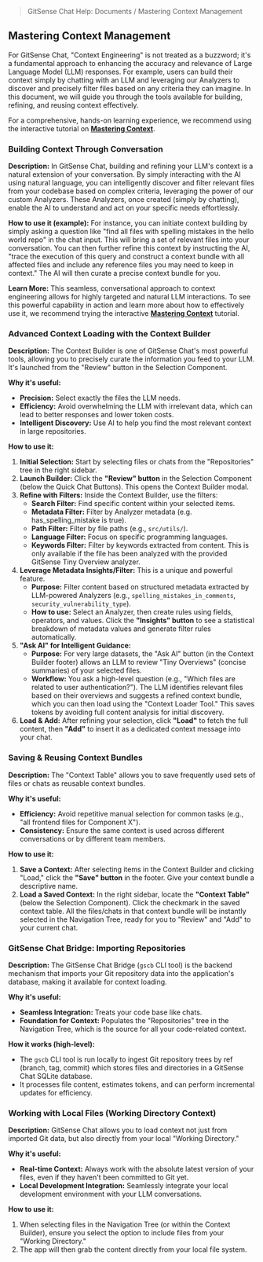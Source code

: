<!--
Component: Mastering Context Management
Block-UUID: 1a2b3c4d-5e6f-7a8b-9c0d-e1f2a3b4c5d6
Parent-UUID: N/A
Version: 1.3.0
Description: Guides the user through mastering context management in GitSense Chat, covering advanced loading, filtering, and reuse of context.
Language: Markdown
Created-at: 2025-07-30T01:12:00.832Z
Authors: Gemini 2.5 Flash Thinking (v1.0.0), Gemini 2.5 Flash Thinking (v1.1.0), Gemini 2.5 Flash Thinking (v1.2.0), Gemini 2.5 Flash Thinking (v1.3.0)
-->


> GitSense Chat Help: Documents / Mastering Context Management

## Mastering Context Management

For GitSense Chat, "Context Engineering" is not treated as a buzzword; it's a fundamental approach to enhancing the accuracy and relevance of Large Language Model (LLM) responses. For example, users can build their context simply by chatting with an LLM and leveraging our Analyzers to discover and precisely filter files based on any criteria they can imagine. In this document, we will guide you through the tools available for building, refining, and reusing context effectively.

For a comprehensive, hands-on learning experience, we recommend using the interactive tutorial on **[Mastering Context]({{chat-uuid-link}})**.

### Building Context Through Conversation

**Description:** In GitSense Chat, building and refining your LLM's context is a natural extension of your conversation. By simply interacting with the AI using natural language, you can intelligently discover and filter relevant files from your codebase based on complex criteria, leveraging the power of our custom Analyzers. These Analyzers, once created (simply by chatting), enable the AI to understand and act on your specific needs effortlessly.

**How to use it (example):** For instance, you can initiate context building by simply asking a question like "find all files with spelling mistakes in the hello world repo" in the chat input. This will bring a set of relevant files into your conversation. You can then further refine this context by instructing the AI, "trace the execution of this query and construct a context bundle with all affected files and include any reference files you may need to keep in context." The AI will then curate a precise context bundle for you.

**Learn More:** This seamless, conversational approach to context engineering allows for highly targeted and natural LLM interactions. To see this powerful capability in action and learn more about how to effectively use it, we recommend trying the interactive **[Mastering Context]({{chat-uuid-link}})** tutorial.

### Advanced Context Loading with the Context Builder

**Description:** The Context Builder is one of GitSense Chat's most powerful tools, allowing you to precisely curate the information you feed to your LLM. It's launched from the "Review" button in the Selection Component.

**Why it's useful:**
*   **Precision:** Select exactly the files the LLM needs.
*   **Efficiency:** Avoid overwhelming the LLM with irrelevant data, which can lead to better responses and lower token costs.
*   **Intelligent Discovery:** Use AI to help you find the most relevant context in large repositories.

**How to use it:**
1.  **Initial Selection:** Start by selecting files or chats from the "Repositories" tree in the right sidebar.
2.  **Launch Builder:** Click the **"Review" button** in the Selection Component (below the Quick Chat Buttons). This opens the Context Builder modal.
3.  **Refine with Filters:** Inside the Context Builder, use the filters:
    *   **Search Filter:** Find specific content within your selected items.
    *   **Metadata Filter:** Filter by Analyzer metadata (e.g. has_spelling_mistake is true).
    *   **Path Filter:** Filter by file paths (e.g., `src/utils/`).
    *   **Language Filter:** Focus on specific programming languages.
    *   **Keywords Filter:** Filter by keywords extracted from content. This is only available if the file has been analyzed with the provided GitSense Tiny Overview analyzer.
4.  **Leverage Metadata Insights/Filter:** This is a unique and powerful feature.
    *   **Purpose:** Filter content based on structured metadata extracted by LLM-powered Analyzers (e.g., `spelling_mistakes_in_comments`, `security_vulnerability_type`).
    *   **How to use:** Select an Analyzer, then create rules using fields, operators, and values. Click the **"Insights" button** to see a statistical breakdown of metadata values and generate filter rules automatically.
5.  **"Ask AI" for Intelligent Guidance:**
    *   **Purpose:** For very large datasets, the "Ask AI" button (in the Context Builder footer) allows an LLM to review "Tiny Overviews" (concise summaries) of your selected files.
    *   **Workflow:** You ask a high-level question (e.g., "Which files are related to user authentication?"). The LLM identifies relevant files based on their overviews and suggests a refined context bundle, which you can then load using the "Context Loader Tool." This saves tokens by avoiding full content analysis for initial discovery.
6.  **Load & Add:** After refining your selection, click **"Load"** to fetch the full content, then **"Add"** to insert it as a dedicated context message into your chat.

### Saving & Reusing Context Bundles

**Description:** The "Context Table" allows you to save frequently used sets of files or chats as reusable context bundles.

**Why it's useful:**
*   **Efficiency:** Avoid repetitive manual selection for common tasks (e.g., "all frontend files for Component X").
*   **Consistency:** Ensure the same context is used across different conversations or by different team members.

**How to use it:**
1.  **Save a Context:** After selecting items in the Context Builder and clicking "Load," click the **"Save" button** in the footer. Give your context bundle a descriptive name.
2.  **Load a Saved Context:** In the right sidebar, locate the **"Context Table"** (below the Selection Component). Click the checkmark in the saved context table. All the files/chats in that context bundle will be instantly selected in the Navigation Tree, ready for you to "Review" and "Add" to your current chat.

### GitSense Chat Bridge: Importing Repositories

**Description:** The GitSense Chat Bridge (`gscb` CLI tool) is the backend mechanism that imports your Git repository data into the application's database, making it available for context loading.

**Why it's useful:**
*   **Seamless Integration:** Treats your code base like chats.
*   **Foundation for Context:** Populates the "Repositories" tree in the Navigation Tree, which is the source for all your code-related context.

**How it works (high-level):**
*   The `gscb` CLI tool is run locally to ingest Git repository trees by ref (branch, tag, commit) which stores files and directories in a GitSense Chat SQLite database.
*   It processes file content, estimates tokens, and can perform incremental updates for efficiency.

### Working with Local Files (Working Directory Context)

**Description:** GitSense Chat allows you to load context not just from imported Git data, but also directly from your local "Working Directory."

**Why it's useful:**
*   **Real-time Context:** Always work with the absolute latest version of your files, even if they haven't been committed to Git yet.
*   **Local Development Integration:** Seamlessly integrate your local development environment with your LLM conversations.

**How to use it:**
1.  When selecting files in the Navigation Tree (or within the Context Builder), ensure you select the option to include files from your "Working Directory."
2.  The app will then grab the content directly from your local file system.
